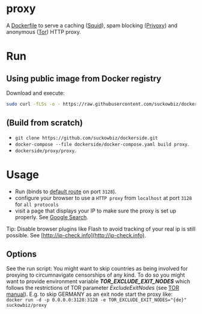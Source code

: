 # proxy
A [Dockerfile](http://docs.docker.com/engine/reference/builder/) to serve 
a caching ([Squid](http://www.squid-cache.org/)), spam blocking 
([Privoxy](http://www.privoxy.org/)) and anonymous ([Tor](https://www.torproject.org/)) 
HTTP proxy.

# Run
## Using public image from Docker registry
Download and execute:

```bash
sudo curl -fLSs -o - https://raw.githubusercontent.com/suckowbiz/dockerside/master/proxy/proxy > /usr/bin/proxy && sudo chmod +x /usr/bin/proxy
```

## (Build from scratch) 
- `git clone https://github.com/suckowbiz/dockerside.git`
- `docker-compose --file dockerside/docker-compose.yaml build proxy`.
- `dockerside/proxy/proxy`.

# Usage
- Run (binds to [default route](https://en.wikipedia.org/wiki/Default_gateway) on port `3128`).
- configure your browser to use a `HTTP proxy` from `localhost` at port `3128` for `all protocols`
- visit a page that displays your IP to make sure the proxy is set up properly. See [Google Search](https://www.google.de/#newwindow=1&q=my+wan+ip).   

Tip: Disable browser plugins like Flash to avoid tracking of your real ip is still possible. See [http://ip-check.info](http://ip-check.info).

## Options
See the run script:
You might want to skip countries as being involved for proxying to circumnavigate censorships of any kind. To do so you might want to provide environment variable ***TOR_EXCLUDE_EXIT_NODES*** which follows the restrictions of TOR parameter *ExcludeExitNodes* (see [TOR manual](https://www.torproject.org/docs/tor-manual.html.en)). E.g. to skip GERMANY as an exit node start the proxy like:  
`docker run -d -p 0.0.0.0:3128:3128 -e TOR_EXCLUDE_EXIT_NODES="{de}" suckowbiz/proxy`
